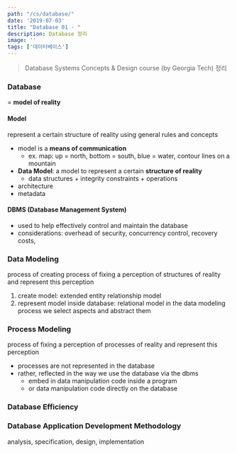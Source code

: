 ```yaml
---
path: "/cs/database/"
date: '2019-07-03'
title: "Database 01 - "
description: Database 정리
image: ''
tags: ['데이터베이스']
---
```

> Database Systems Concepts & Design course (by Georgia Tech) 정리

### Database
= __model of reality__

#### Model
represent a certain structure of reality using general rules and concepts
- model is a __means of communication__
    - ex. map: up = north, bottom = south, blue = water, contour lines on a mountain
- __Data Model__: a model to represent a certain __structure of reality__
    - data structures + integrity constraints + operations
- architecture
- metadata

#### DBMS (Database Management System)

- used to help effectively control and maintain the database
- considerations: overhead of security, concurrency control, recovery costs, 

### Data Modeling
process of creating 
process of fixing a perception of structures of reality and represent this perception
1. create model: extended entity relationship model
2. represent model inside database: relational model
in the data modeling process we select aspects and abstract them

### Process Modeling
process of fixing a perception of processes of reality and represent this perception
- processes are not represented in the database
- rather, reflected in the way we use the database via the dbms
    - embed in data manipulation code inside a program
    - or data manipulation code directly on the database

### Database Efficiency

### Database Application Development Methodology
analysis, specification, design, implementation
